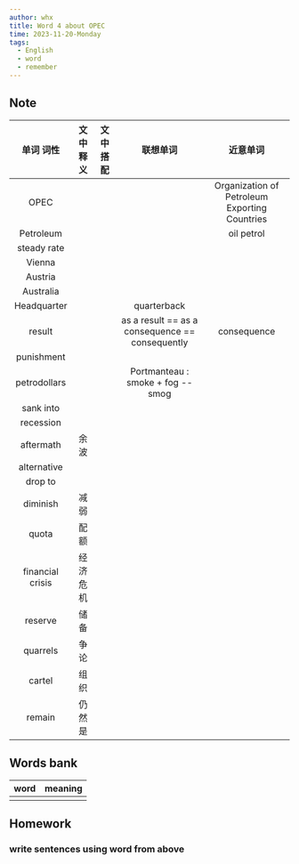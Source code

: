 ```yaml
---
author: whx
title: Word 4 about OPEC
time: 2023-11-20-Monday
tags:
  - English
  - word
  - remember
---
```

## Note

|    单词 词性     | 文中释义 | 文中搭配 |                    联想单词                     |                   近意单词                    |
|:----------------:|:--------:|:--------:|:-----------------------------------------------:|:---------------------------------------------:|
|       OPEC       |          |          |                                                 | Organization of Petroleum Exporting Countries |
|    Petroleum     |          |          |                                                 |                  oil petrol                   |
|   steady rate    |          |          |                                                 |                                               |
|      Vienna      |          |          |                                                 |                                               |
|     Austria      |          |          |                                                 |                                               |
|    Australia     |          |          |                                                 |                                               |
|   Headquarter    |          |          |                   quarterback                   |                                               |
|      result      |          |          | as a result == as a consequence == consequently |                  consequence                  |
|    punishment    |          |          |                                                 |                                               |
|   petrodollars   |          |          |        Portmanteau : smoke + fog -- smog        |                                               |
|    sank into     |          |          |                                                 |                                               |
|    recession     |          |          |                                                 |                                               |
|    aftermath     |   余波   |          |                                                 |                                               |
|   alternative    |          |          |                                                 |                                               |
|     drop to      |          |          |                                                 |                                               |
|     diminish     |   减弱   |          |                                                 |                                               |
|      quota       |   配额   |          |                                                 |                                               |
| financial crisis | 经济危机 |          |                                                 |                                               |
|     reserve      |   储备   |          |                                                 |                                               |
|     quarrels     |   争论   |          |                                                 |                                               |
|      cartel      |   组织   |          |                                                 |                                               |
|      remain      |  仍然是  |          |                                                 |                                               |

## Words bank

| word | meaning |
| :----: | :------- |
|      |         |
## Homework

### write sentences using word from above
